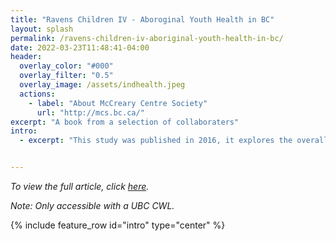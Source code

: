 ```yaml
---
title: "Ravens Children IV - Aboroginal Youth Health in BC"
layout: splash
permalink: /ravens-children-iv-aboriginal-youth-health-in-bc/
date: 2022-03-23T11:48:41-04:00
header:
  overlay_color: "#000"
  overlay_filter: "0.5"
  overlay_image: /assets/indhealth.jpeg
  actions:
    - label: "About McCreary Centre Society"
      url: "http://mcs.bc.ca/"
excerpt: "A book from a selection of collaboraters"
intro: 
  - excerpt: "This study was published in 2016, it explores the overall health of Indigenous youth in B.C. and this study looks at a broad range of factors and outcomes that result in unequal health quality toward Indigenous youth. While covering many topics some of the most impactful look at Indigenous youths physical health, mental health, body weight, nutrition, abuse and violence, substance use, sexual health, physical activity, and neighbourhood safety; all these factors are compared to the rest of the population and dive into possible factors for some of these inequalities. Overall in many areas the data is looking more positive in the divide between Indigenous youth, becoming more in line with the masses. Undoubtedly many of these inequalities are rooted in colonialism and racism. I urge you to dive into this very detailed outline of the state of Indigenous youth’s well being, this gives a good outlook on our past, present, and future; and can help us learn what we need to do in the future." 


---
```

*To view the full article, click [here](https://www-deslibris-ca.eu1.proxy.openathens.net/ID/10050898).*

*Note: Only accessible with a UBC CWL.* 

{% include feature_row id="intro" type="center" %}
